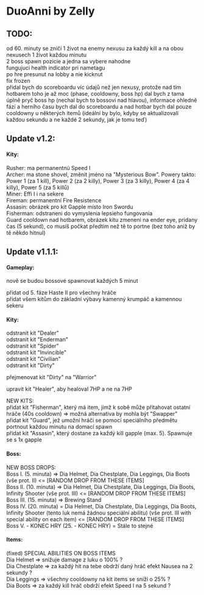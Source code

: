 # DuoAnni by Zelly

## TODO:
od 60. minuty se zničí 1 život na enemy nexusu za každý kill a na obou nexusech 1 život každou minutu  <br>
2 boss spawn pozicie a jedna sa vybere nahodne  <br>
fungujuci health indicator pri nametagu  <br>
po hre presunut na lobby a nie kicknut  <br>
fix frozen  <br>
přidal bych do scoreboardu víc údajů než jen nexusy, protože nad tím hotbarem toho je až moc (phase, cooldowny, boss hp) dal bych z tama úplně pryč boss hp (nechal bych to bossovi nad hlavou), informace ohledně fází a herního času bych dal do scoreboardu a nad hotbar bych dal pouze cooldowny u některých itemů (ideální by bylo, kdyby se aktualizovali každou sekundu a ne každé 2 sekundy, jak je tomu teď) <br>
## Update v1.2:
#### Kity:
Rusher: ma permanentnú Speed I <br>
Archer: ma stone shovel, změnit jméno na "Mysterious Bow". Powery takto: Power 1 (za 1 kill), Power 2 (za 2 killy), Power 3 (za 3 killy), Power 4 (za 4 killy), Power 5 (za 5 killů) <br>
Miner: Effi I i na sekere <br>
Fireman: permanentní Fire Resistence <br>
Assasin: obrázek pro kit Gapple místo Iron Swordu <br>
Fisherman: odstraneni do vymyslenia lepsieho fungovania <br>
Guard cooldown nad hotbarem, obrázek kitu zmeneni na ender eye, pridany čas (5 sekund), co musíš počkat předtím než tě to portne (bez toho aniž by tě někdo hitnul) <br>

## Update v1.1.1:
#### Gameplay:
nově se budou bossové spawnovat každých 5 minut <br>

přidat od 5. fáze Haste II pro všechny hráče  <br>
přidat všem kitům do základní výbavy kamenný krumpáč a kamennou sekeru<br>

#### Kity:
odstranit kit "Dealer"  <br>
odstranit kit "Enderman" <br>
odstranit kit "Spider"  <br>
odstranit kit "Invincible" <br>
odstranit kit "Civilian" <br>
odstranit kit "Dirty" <br>

přejmenovat kit "Dirty" na "Warrior" <br>

upravit kit "Healer", aby healoval 7HP a ne na 7HP <br>

NEW KITS:<br>
přidat kit "Fisherman", který má item, jimž k sobě může přitahovat ostatní hráče (40s cooldown) => možná alternativa by mohla být "Swapper" <br>
přidat kit "Guard", jež umožní hráči se pomocí speciálního předmětu portnout každou minutu na domací spawn <br>
přidat kit "Assasin", který dostane za každý kill gapple (max. 5). Spawnuje se s 1x gapple <br>

#### Boss:

NEW BOSS DROPS:<br>
Boss I. (5. minuta) => Dia Helmet, Dia Chestplate, Dia Leggings, Dia Boots (vše prot. II) <= [RANDOM DROP FROM THESE ITEMS] <br>
Boss II. (10. minuta) => Dia Helmet, Dia Chestplate, Dia Leggings, Dia Boots, Infinity Shooter (vše prot. III) <= [RANDOM DROP FROM THESE ITEMS] <br>
Boss III. (15. minuta) => Brewing Stand <br>
Boss IV. (20. minuta) = Dia Helmet, Dia Chestplate, Dia Leggings, Dia Boots, Infinity Shooter (tento luk nemá žádnou speciální abilitu) (vše prot. III with special ability on each item) <= [RANDOM DROP FROM THESE ITEMS] <br>
Boss V. - KONEC HRY (25. - KONEC HRY) = Stále to stejné <br>

#### Items:
(fixed)
SPECIAL ABILITIES ON BOSS ITEMS <br>
Dia Helmet => snižuje damage z luku o 100% ? <br>
Dia Chestplate => za každý hit na tebe obdrží daný hráč efekt Nausea na 2 sekundy ? <br>
Dia Leggings => všechny cooldowny na kit items se sníží o 25% ? <br>
Dia Boots => za každý kill hráč obdrží efekt Speed I na 5 sekund ? <br>